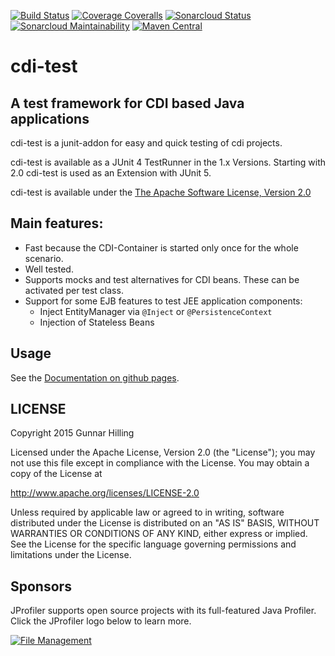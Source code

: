 
[![Build Status](https://travis-ci.org/guhilling/cdi-test.svg?branch=master)](https://travis-ci.org/guhilling/cdi-test)
[![Coverage Coveralls](https://coveralls.io/repos/guhilling/cdi-test/badge.svg?branch=master)](https://coveralls.io/r/guhilling/cdi-test?branch=master)
[![Sonarcloud Status](https://sonarcloud.io/api/project_badges/measure?project=de.hilling.junit.cdi%3Acdi-test&metric=alert_status)](https://sonarcloud.io/dashboard?id=de.hilling.junit.cdi%3Acdi-test)
[![Sonarcloud Maintainability](https://sonarcloud.io/api/project_badges/measure?project=de.hilling.junit.cdi%3Acdi-test&metric=sqale_rating)](https://sonarcloud.io/dashboard?id=de.hilling.junit.cdi%3Acdi-test)
[![Maven Central](https://img.shields.io/maven-central/v/de.hilling.junit.cdi/cdi-test.svg)](http://search.maven.org/#search|gav|1|g:"de.hilling.junit.cdi"%20AND%20a:"cdi-test")

# cdi-test

## A test framework for CDI based Java applications

cdi-test is a junit-addon for easy and quick testing of cdi projects.

cdi-test is available as a JUnit 4 TestRunner in the 1.x Versions.
Starting with 2.0 cdi-test is used as an Extension with JUnit 5.

cdi-test is available under the [The Apache Software License, Version 2.0](http://www.apache.org/licenses/LICENSE-2.0.txt)


## Main features:

* Fast because the CDI-Container is started only once for the whole scenario.
* Well tested.
* Supports mocks and test alternatives for CDI beans. These can be activated per test class.
* Support for some EJB features to test JEE application components:
    * Inject EntityManager via ``@Inject`` or ``@PersistenceContext``
    * Injection of Stateless Beans

## Usage

See the [Documentation on github pages](http://guhilling.github.io/cdi-test/).

## LICENSE

 Copyright 2015 Gunnar Hilling

   Licensed under the Apache License, Version 2.0 (the "License");
   you may not use this file except in compliance with the License.
   You may obtain a copy of the License at

   http://www.apache.org/licenses/LICENSE-2.0

   Unless required by applicable law or agreed to in writing, software
   distributed under the License is distributed on an "AS IS" BASIS,
   WITHOUT WARRANTIES OR CONDITIONS OF ANY KIND, either express or implied.
   See the License for the specific language governing permissions and
   limitations under the License.

## Sponsors

JProfiler supports open source projects with its full-featured Java Profiler. Click the JProfiler logo below to learn more.

<a href="https://www.ej-technologies.com/products/jprofiler/overview.html" target="_blank" title="File Management">
  <img src="https://www.ej-technologies.com/images/product_banners/jprofiler_large.png" alt="File Management">
</a>

